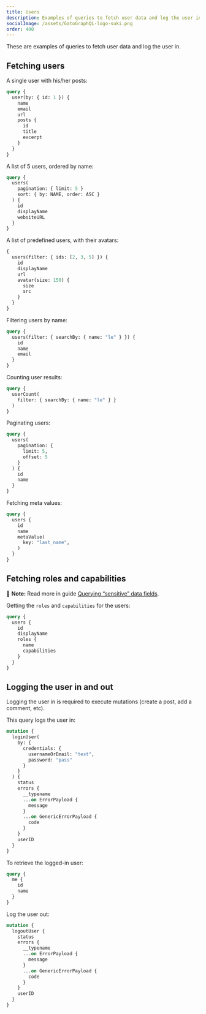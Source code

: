 ```yaml
---
title: Users
description: Examples of queries to fetch user data and log the user in.
socialImage: /assets/GatoGraphQL-logo-suki.png
order: 400
---
```


These are examples of queries to fetch user data and log the user in.

## Fetching users

A single user with his/her posts:

```graphql
query {
  user(by: { id: 1 }) {
    name
    email
    url
    posts {
      id
      title
      excerpt
    }
  }
}
```

A list of 5 users, ordered by name:

```graphql
query {
  users(
    pagination: { limit: 5 }
    sort: { by: NAME, order: ASC }
  ) {
    id
    displayName
    websiteURL
  }
}
```

A list of predefined users, with their avatars:

```graphql
{
  users(filter: { ids: [2, 3, 5] }) {
    id
    displayName
    url
    avatar(size: 150) {
      size
      src
    }
  }
}
```

Filtering users by name:

```graphql
query {
  users(filter: { searchBy: { name: "le" } }) {
    id
    name
    email
  }
}
```

Counting user results:

```graphql
query {
  userCount(
    filter: { searchBy: { name: "le" } }
  )
}
```

Paginating users:

```graphql
query {
  users(
    pagination: {
      limit: 5,
      offset: 5
    }
  ) {
    id
    name
  }
}
```

Fetching meta values:

```graphql
query {
  users {
    id
    name
    metaValue(
      key: "last_name",
    )
  }
}
```

## Fetching roles and capabilities

📣 **Note:** Read more in guide [Querying “sensitive” data fields](../../schema/querying-sensitive-data-fields/).

Getting the `roles` and `capabilities` for the users:

```graphql
query {
  users {
    id
    displayName
    roles {
      name
      capabilities
    }
  }
}
```

## Logging the user in and out

Logging the user in is required to execute mutations (create a post, add a comment, etc).

This query logs the user in:

```graphql
mutation {
  loginUser(
    by: {
      credentials: {
        usernameOrEmail: "test",
        password: "pass"
      }
    }
  ) {
    status
    errors {
      __typename
      ...on ErrorPayload {
        message
      }
      ...on GenericErrorPayload {
        code
      }
    }
    userID
  }
}
```

To retrieve the logged-in user:

```graphql
query {
  me {
    id
    name
  }
}
```

Log the user out:

```graphql
mutation {
  logoutUser {
    status
    errors {
      __typename
      ...on ErrorPayload {
        message
      }
      ...on GenericErrorPayload {
        code
      }
    }
    userID
  }
}
```
